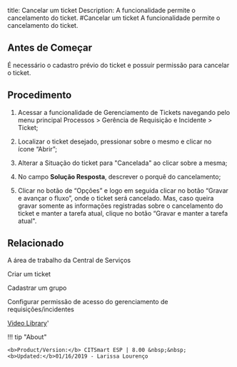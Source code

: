 title: Cancelar um ticket
Description: A funcionalidade permite o cancelamento do ticket. 
#Cancelar um ticket
A funcionalidade permite o cancelamento do ticket.

Antes de Começar
----------------

É necessário o cadastro prévio do ticket e possuir permissão para cancelar o
ticket.

Procedimento
------------

1.  Acessar a funcionalidade de Gerenciamento de Tickets navegando pelo menu
    principal Processos \> Gerência de Requisição e Incidente \> Ticket;

2.  Localizar o ticket desejado, pressionar sobre o mesmo e clicar no
    ícone “Abrir”;

3.  Alterar a Situação do ticket para "Cancelada" ao clicar sobre a mesma;

4.  No campo **Solução Resposta**, descrever o porquê do cancelamento;

5.  Clicar no botão de “Opções” e logo em seguida clicar no botão “Gravar e
    avançar o fluxo”, onde o ticket será cancelado. Mas, caso queira gravar
    somente as informações registradas sobre o cancelamento do ticket e manter a
    tarefa atual, clique no botão “Gravar e manter a tarefa atual".

Relacionado
-----------

A área de trabalho da Central de Serviços

Criar um ticket

Cadastrar um grupo

Configurar permissão de acesso do gerenciamento de requisições/incidentes

<i class='fa fa-youtube-play  fa-2x' style='color:#97ce17;vertical-align: middle;'> </i> [Video Library](https://www.youtube.com/playlist?list=PLB5qK2uzf2ROn4Xs6UdH84Ujzta2iJ6Ei)'

!!! tip "About"

    <b>Product/Version:</b> CITSmart ESP | 8.00 &nbsp;&nbsp;
    <b>Updated:</b>01/16/2019 - Larissa Lourenço


